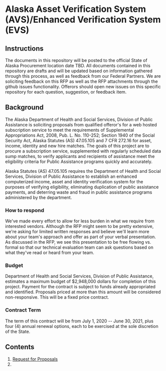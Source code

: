 # Alaska Asset Verification System (AVS)/Enhanced Verification System (EVS)

## Instructions

The documents in this repository will be posted to the official State of Alaska Procurement location date TBD. All documents contained in this repository are drafts and will be updated based on information gathered through this process, as well as feedback from our Federal Partners.
We are soliciting feedback on this RFP as well as the RFP attachments through the github issues functionality. Offerors should open new issues on this specific repository for each question, suggestion, or feedback item.


## Background

The Alaska Department of Health and Social Services, Division of Public
Assistance is soliciting proposals from qualified offeror's for a web
hosted subscription service to meet the requirements of Supplemental
Appropriations Act, 2008, Pub. L. No. 110-252; Section 1940 of the
Social Security Act, Alaska Statutes (AS) 47.05.105 and 7 CFR 272.16 for
asset, income, identity and new hire matches. The goals of this project
are to procure a subscription service, supplemented with regularly
scheduled data sump matches, to verify applicants and recipients of
assistance meet the eligibility criteria for Public Assistance programs
quickly and accurately.

Alaska Statutes (AS) 47.05.105 requires the Department of Health and
Social Services, Division of Public Assistance to establish an enhanced
computerized income, asset and identity verification system for the
purposes of verifying eligibility, eliminating duplication of public
assistance payments, and deterring waste and fraud in public assistance
programs administered by the department.

### How to respond

We've made every effort to allow for less burden in what we require from interested vendors.  Although the RFP might seem to be pretty extensive, we're asking for limited written responses and believe we'll learn more about your team's approach and offer as part of your verbal presentation.  As discussed in the RFP, we see this presentation to be free flowing vs. formal so that our technical evaluation team can ask questions based on what they've read or heard from your team.

### Budget

Department of Health and Social Services, Division of Public Assistance,
estimates a maximum budget of $2,948,000 dollars for completion of this
project. Payment for the contract is subject to funds already
appropriated and identified. Proposals priced at more than this amount will be considered non-responsive.  This will be a fixed price contract.

### Contract Term

The term of this contract will be from July 1, 2020 -- June 30, 2021,
plus four (4) annual renewal options, each to be exercised at the sole
discretion of the State.

## Contents

1. [Request for Proposals](1-Request-for-Proposals.md)
2.
